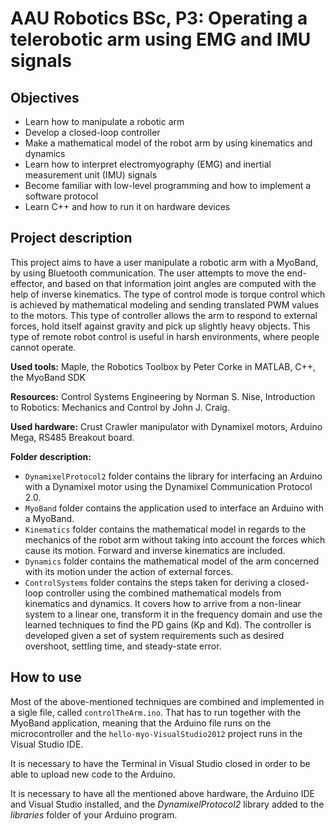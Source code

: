 # AAU Robotics BSc, P3: Operating a telerobotic arm using EMG and IMU signals

## Objectives
+ Learn how to manipulate a robotic arm
+ Develop a closed-loop controller
+ Make a mathematical model of the robot arm by using kinematics and dynamics
+ Learn how to interpret electromyography (EMG) and inertial measurement unit (IMU) signals
+ Become familiar with low-level programming and how to implement a software protocol
+ Learn C++ and how to run it on hardware devices

## Project description
This project aims to have a user manipulate a robotic arm with a MyoBand, by using Bluetooth communication. The user attempts to move the end-effector, and based on that information joint angles are computed with the help of inverse kinematics. The type of control mode is torque control which is achieved by mathematical modeling and sending translated PWM values to the motors. This type of controller allows the arm to respond to external forces, hold itself against gravity and pick up slightly heavy objects. This type of remote robot control is useful in harsh environments, where people cannot operate. 

**Used tools:** Maple, the Robotics Toolbox by Peter Corke in MATLAB, C++, the MyoBand SDK

**Resources:** Control Systems Engineering by Norman S. Nise, Introduction to Robotics: Mechanics and Control by John J. Craig. 

**Used hardware:** Crust Crawler manipulator with Dynamixel motors, Arduino Mega, RS485 Breakout board. 

**Folder description:**
+ `DynamixelProtocol2` folder contains the library for interfacing an Arduino with a Dynamixel motor using the Dynamixel Communication Protocol 2.0.
+ `MyoBand` folder contains the application used to interface an Arduino with a MyoBand.
+ `Kinematics` folder contains the mathematical model in regards to the mechanics of the robot arm without taking into account the forces which cause its motion. Forward and inverse kinematics are included. 
+ `Dynamics` folder contains the mathematical model of the arm concerned with its motion under the action of external forces.
+ `ControlSystems` folder contains the steps taken for deriving a closed-loop controller using the combined mathematical models from kinematics and dynamics. It covers how to arrive from a non-linear system to a linear one, transform it in the frequency domain and use the learned techniques to find the PD gains (Kp and Kd). The controller is developed given a set of system requirements such as desired overshoot, settling time, and steady-state error. 

## How to use
Most of the above-mentioned techniques are combined and implemented in a sigle file, called `controlTheArm.ino`. That has to run together with the MyoBand application, meaning that the Arduino file runs on the microcontroller and the `hello-myo-VisualStudio2012` project runs in the Visual Studio IDE. 

It is necessary to have the Terminal in Visual Studio closed in order to be able to upload new code to the Arduino.

It is necessary to have all the mentioned above hardware, the Arduino IDE and Visual Studio installed, and the *DynamixelProtocol2* library added to the *libraries* folder of your Arduino program.  
